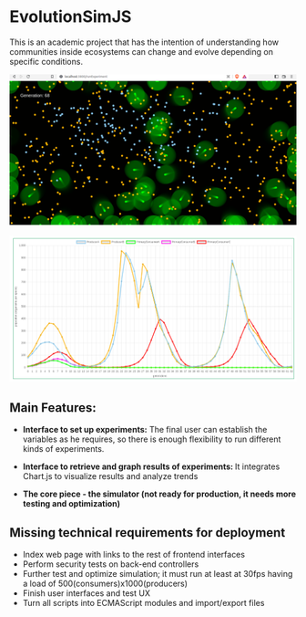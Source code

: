 # EvolutionSimJS

This is an academic project that has the intention of understanding how communities inside ecosystems can change and evolve depending on specific conditions.

![EvolutionSimJS - Simulator in action](https://github.com/WebAxol/EvolutionSimJS/blob/master/img/simulator.png)

![EvolutionSimJS - Results graphed](https://github.com/WebAxol/EvolutionSimJS/blob/master/img/results.png)


  <h2><b>Main Features:</b></h2>

  - <b>Interface to set up experiments:</b>  The final user can establish the variables as he requires, so there is enough flexibility to run different kinds of experiments.
  
  - <b>Interface to retrieve and graph results of experiments: </b> It integrates Chart.js to visualize results and analyze trends
  
  - <b>The core piece - the simulator (not ready for production, it needs more testing and optimization)</b> 

<h2>Missing technical requirements for deployment</h2>

  - Index web page with links to the rest of frontend interfaces
  - Perform security tests on back-end controllers
  - Further test and optimize simulation; it must run at least at 30fps having a load of 500(consumers)x1000(producers)
  - Finish user interfaces and test UX
  - Turn all scripts into ECMAScript modules and import/export files
